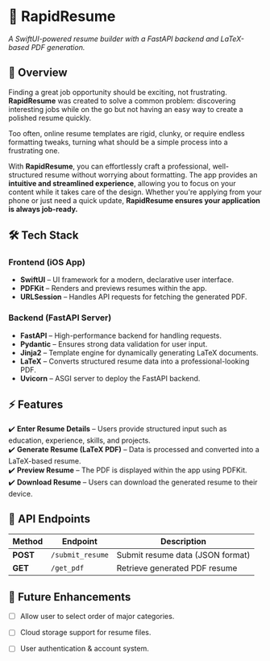 # 🚀 RapidResume  
*A SwiftUI-powered resume builder with a FastAPI backend and LaTeX-based PDF generation.*

## 📌 Overview  

Finding a great job opportunity should be exciting, not frustrating. **RapidResume** was created to solve a common problem: discovering interesting jobs while on the go but not having an easy way to create a polished resume quickly.  

Too often, online resume templates are rigid, clunky, or require endless formatting tweaks, turning what should be a simple process into a frustrating one.  

With **RapidResume**, you can effortlessly craft a professional, well-structured resume without worrying about formatting. The app provides an **intuitive and streamlined experience**, allowing you to focus on your content while it takes care of the design. Whether you're applying from your phone or just need a quick update, **RapidResume ensures your application is always job-ready.**  

## 🛠 Tech Stack  

### Frontend (iOS App)
- **SwiftUI** – UI framework for a modern, declarative user interface.  
- **PDFKit** – Renders and previews resumes within the app.  
- **URLSession** – Handles API requests for fetching the generated PDF.  

### Backend (FastAPI Server)
- **FastAPI** – High-performance backend for handling requests.  
- **Pydantic** – Ensures strong data validation for user input.  
- **Jinja2** – Template engine for dynamically generating LaTeX documents.  
- **LaTeX** – Converts structured resume data into a professional-looking PDF.  
- **Uvicorn** – ASGI server to deploy the FastAPI backend.  

## ⚡ Features  
✔️ **Enter Resume Details** – Users provide structured input such as education, experience, skills, and projects.  
✔️ **Generate Resume (LaTeX PDF)** – Data is processed and converted into a LaTeX-based resume.  
✔️ **Preview Resume** – The PDF is displayed within the app using PDFKit.  
✔️ **Download Resume** – Users can download the generated resume to their device.  

## 🎯 API Endpoints  

| Method  | Endpoint         | Description                            |
|---------|-----------------|----------------------------------------|
| **POST** | `/submit_resume` | Submit resume data (JSON format)     |
| **GET**  | `/get_pdf`      | Retrieve generated PDF resume         |

## 📌 Future Enhancements  
- [ ] Allow user to select order of major categories.  
- [ ] Cloud storage support for resume files.  
- [ ] User authentication & account system.  

